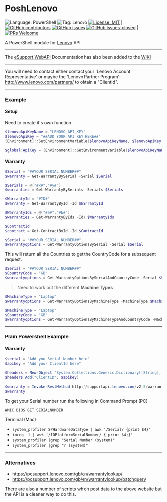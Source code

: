 # PoshLenovo

![Language: PowerShell](https://img.shields.io/badge/language-powershell-blue.svg)
![Tag: Lenovo](https://img.shields.io/badge/tag-lenovo-red.svg)
[![License: MIT](https://img.shields.io/badge/License-MIT-yellow.svg)](https://opensource.org/licenses/MIT) | [![GitHub contributors](https://img.shields.io/github/contributors/AlexHedley/PoshLenovo.svg)](https://GitHub.com/AlexHedley/PoshLenovo/graphs/contributors/)
[![GitHub issues](https://img.shields.io/github/issues/AlexHedley/PoshLenovo.svg)](https://GitHub.com/AlexHedley/PoshLenovo/issues/)
[![GitHub issues-closed](https://img.shields.io/github/issues-closed/AlexHedley/PoshLenovo.svg)](https://GitHub.com/AlexHedley/PoshLenovo/issues?q=is%3Aissue+is%3Aclosed) | [![PRs Welcome](https://img.shields.io/badge/PRs-welcome-brightgreen.svg?style=flat-square)](http://makeapullrequest.com)


A PowerShell module for [Lenovo](https://www.lenovo.com/gb/en/) API.

---

The [eSupport WebAPI](http://supportapi.lenovo.com/Documentation/Index.html) Documentation has also been added to the [WIKI](https://github.com/AlexHedley/PoshLenovo/wiki)

---

You will need to contact either contact your 'Lenovo Account Representative' or maybe the 'Lenovo Partner Program': http://www.lenovo.com/partners/ to obtain a "ClientId".

---

### Example

#### Setup

Need to create it's own function

```powershell
$lenovoApiKeyName = "LENOVO_API_KEY"
$lenovoApiKey = "##ADD YOUR API KEY HERE##"
[Environment]::SetEnvironmentVariable($lenovoApiKeyName, $lenovoApiKey, "Machine")
```

```powershell
$global:ApiKey = [Environment]::GetEnvironmentVariable($lenovoApiKeyName, "Machine")
```

#### Warranty

```powershell
$Serial = "##YOUR SERIAL NUMBER##"
$warranty = Get-WarrantyBySerial -Serial $Serial
```

```powershell
$Serials = @("#x#","#y#")
$warranties = Get-WarrantyBySerials -Serials $Serials
```

```powershell
$WarrantyId = "#ID#"
$warranty = Get-WarrantyById -Id $WarrantyId
```

```powershell
$WarrantyIds = @("#a#","#b#")
$warranties = Get-WarrantyByIds -Ids $WarrantyIds
```

```powershell
$ContractId
$contract = Get-ContractById -Id $ContractId
```

```powershell
$Serial = "##YOUR SERIAL NUMBER##"
$warrantyoptions = Get-WarrantyOptionsBySerial -Serial $Serial
```

This will return all the Countries to get the CountryCode for a subsequent request.

```powershell
$Serial = "##YOUR SERIAL NUMBER##"
$CountryCode = "GB"
$warrantyoptions = Get-WarrantyOptionsBySerialAndCountryCode -Serial $Serial -CountryCode $CountryCode
```

> Need to work out the different **Machine Types**

```powershell
$MachineType = "Laptop"
$warrantyoptions = Get-WarrantyOptionsByMachineType -MachineType $MachineType
```

```powershell
$MachineType = "Laptop"
$CountryCode = "GB"
$warrantyoptions = Get-WarrantyOptionsByMachineTypeAndCountryCode -MachineType $MachineType -CountryCode $CountryCode
```

---

### Plain Powershell Example

#### Warranty

```powershell
$serial = "Add you Serial Number here"
$apikey = "Add your ClientId here"

$headers = New-Object "System.Collections.Generic.Dictionary[[String],[String]]"
$headers.Add("ClientID", $apikey)
 
$warranty = Invoke-RestMethod http://supportapi.lenovo.com/v2.5/warranty?serial=$serial -ContentType "application/JSON" -Headers $headers
$warranty
```

To get your Serial number run the following in Command Prompt (PC)

```bash
WMIC BIOS GET SERIALNUMBER
```

Terminal (Mac)

- `system_profiler SPHardwareDataType | awk '/Serial/ {print $4}'`
- `ioreg -l | awk '/IOPlatformSerialNumber/ { print $4;}'`
- `system_profiler |grep "Serial Number (system)"`
- `system_profiler |grep "r (system)"`

---

### Alternatives

- https://pcsupport.lenovo.com/gb/en/warrantylookup/
- https://pcsupport.lenovo.com/gb/en/warrantylookup/batchquery

There are also a number of scripts which post data to the above website but the API is a cleaner way to do this.
